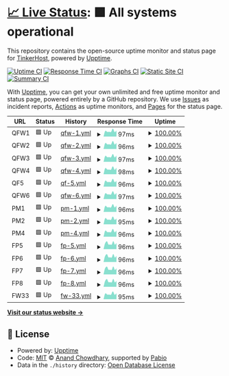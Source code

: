 # [📈 Live Status](https://freehostingnodeuptime.tinkerhost.net): <!--live status--> **🟩 All systems operational**

This repository contains the open-source uptime monitor and status page for [TinkerHost](https://tinkerhost.net), powered by [Upptime](https://github.com/upptime/upptime).

[![Uptime CI](https://github.com/TinkerHost/upptime-free-hosting-central-servers/workflows/Uptime%20CI/badge.svg)](https://github.com/TinkerHost/upptime-free-hosting-central-servers/actions?query=workflow%3A%22Uptime+CI%22)
[![Response Time CI](https://github.com/TinkerHost/upptime-free-hosting-central-servers/workflows/Response%20Time%20CI/badge.svg)](https://github.com/TinkerHost/upptime-free-hosting-central-servers/actions?query=workflow%3A%22Response+Time+CI%22)
[![Graphs CI](https://github.com/TinkerHost/upptime-free-hosting-central-servers/workflows/Graphs%20CI/badge.svg)](https://github.com/TinkerHost/upptime-free-hosting-central-servers/actions?query=workflow%3A%22Graphs+CI%22)
[![Static Site CI](https://github.com/TinkerHost/upptime-free-hosting-central-servers/workflows/Static%20Site%20CI/badge.svg)](https://github.com/TinkerHost/upptime-free-hosting-central-servers/actions?query=workflow%3A%22Static+Site+CI%22)
[![Summary CI](https://github.com/TinkerHost/upptime-free-hosting-central-servers/workflows/Summary%20CI/badge.svg)](https://github.com/TinkerHost/upptime-free-hosting-central-servers/actions?query=workflow%3A%22Summary+CI%22)

With [Upptime](https://upptime.js.org), you can get your own unlimited and free uptime monitor and status page, powered entirely by a GitHub repository. We use [Issues](https://github.com/TinkerHost/upptime-free-hosting-central-servers/issues) as incident reports, [Actions](https://github.com/TinkerHost/upptime-free-hosting-central-servers/actions) as uptime monitors, and [Pages](https://freehostingnodeuptime.tinkerhost.net) for the status page.

<!--start: status pages-->
<!-- This summary is generated by Upptime (https://github.com/upptime/upptime) -->
<!-- Do not edit this manually, your changes will be overwritten -->
<!-- prettier-ignore -->
| URL | Status | History | Response Time | Uptime |
| --- | ------ | ------- | ------------- | ------ |
| <img alt="" src="https://icons.duckduckgo.com/ip3/null.ico" height="13"> QFW1 | 🟩 Up | [qfw-1.yml](https://github.com/TinkerHost/upptime-free-hosting-central-servers/commits/HEAD/history/qfw-1.yml) | <details><summary><img alt="Response time graph" src="./graphs/qfw-1/response-time-week.png" height="20"> 97ms</summary><br><a href="https://freehostingnodeuptime.tinkerhost.net/history/qfw-1"><img alt="Response time 108" src="https://img.shields.io/endpoint?url=https%3A%2F%2Fraw.githubusercontent.com%2FTinkerHost%2Fupptime-free-hosting-central-servers%2FHEAD%2Fapi%2Fqfw-1%2Fresponse-time.json"></a><br><a href="https://freehostingnodeuptime.tinkerhost.net/history/qfw-1"><img alt="24-hour response time 86" src="https://img.shields.io/endpoint?url=https%3A%2F%2Fraw.githubusercontent.com%2FTinkerHost%2Fupptime-free-hosting-central-servers%2FHEAD%2Fapi%2Fqfw-1%2Fresponse-time-day.json"></a><br><a href="https://freehostingnodeuptime.tinkerhost.net/history/qfw-1"><img alt="7-day response time 97" src="https://img.shields.io/endpoint?url=https%3A%2F%2Fraw.githubusercontent.com%2FTinkerHost%2Fupptime-free-hosting-central-servers%2FHEAD%2Fapi%2Fqfw-1%2Fresponse-time-week.json"></a><br><a href="https://freehostingnodeuptime.tinkerhost.net/history/qfw-1"><img alt="30-day response time 104" src="https://img.shields.io/endpoint?url=https%3A%2F%2Fraw.githubusercontent.com%2FTinkerHost%2Fupptime-free-hosting-central-servers%2FHEAD%2Fapi%2Fqfw-1%2Fresponse-time-month.json"></a><br><a href="https://freehostingnodeuptime.tinkerhost.net/history/qfw-1"><img alt="1-year response time 108" src="https://img.shields.io/endpoint?url=https%3A%2F%2Fraw.githubusercontent.com%2FTinkerHost%2Fupptime-free-hosting-central-servers%2FHEAD%2Fapi%2Fqfw-1%2Fresponse-time-year.json"></a></details> | <details><summary><a href="https://freehostingnodeuptime.tinkerhost.net/history/qfw-1">100.00%</a></summary><a href="https://freehostingnodeuptime.tinkerhost.net/history/qfw-1"><img alt="All-time uptime 100.00%" src="https://img.shields.io/endpoint?url=https%3A%2F%2Fraw.githubusercontent.com%2FTinkerHost%2Fupptime-free-hosting-central-servers%2FHEAD%2Fapi%2Fqfw-1%2Fuptime.json"></a><br><a href="https://freehostingnodeuptime.tinkerhost.net/history/qfw-1"><img alt="24-hour uptime 100.00%" src="https://img.shields.io/endpoint?url=https%3A%2F%2Fraw.githubusercontent.com%2FTinkerHost%2Fupptime-free-hosting-central-servers%2FHEAD%2Fapi%2Fqfw-1%2Fuptime-day.json"></a><br><a href="https://freehostingnodeuptime.tinkerhost.net/history/qfw-1"><img alt="7-day uptime 100.00%" src="https://img.shields.io/endpoint?url=https%3A%2F%2Fraw.githubusercontent.com%2FTinkerHost%2Fupptime-free-hosting-central-servers%2FHEAD%2Fapi%2Fqfw-1%2Fuptime-week.json"></a><br><a href="https://freehostingnodeuptime.tinkerhost.net/history/qfw-1"><img alt="30-day uptime 100.00%" src="https://img.shields.io/endpoint?url=https%3A%2F%2Fraw.githubusercontent.com%2FTinkerHost%2Fupptime-free-hosting-central-servers%2FHEAD%2Fapi%2Fqfw-1%2Fuptime-month.json"></a><br><a href="https://freehostingnodeuptime.tinkerhost.net/history/qfw-1"><img alt="1-year uptime 100.00%" src="https://img.shields.io/endpoint?url=https%3A%2F%2Fraw.githubusercontent.com%2FTinkerHost%2Fupptime-free-hosting-central-servers%2FHEAD%2Fapi%2Fqfw-1%2Fuptime-year.json"></a></details>
| <img alt="" src="https://icons.duckduckgo.com/ip3/null.ico" height="13"> QFW2 | 🟩 Up | [qfw-2.yml](https://github.com/TinkerHost/upptime-free-hosting-central-servers/commits/HEAD/history/qfw-2.yml) | <details><summary><img alt="Response time graph" src="./graphs/qfw-2/response-time-week.png" height="20"> 96ms</summary><br><a href="https://freehostingnodeuptime.tinkerhost.net/history/qfw-2"><img alt="Response time 108" src="https://img.shields.io/endpoint?url=https%3A%2F%2Fraw.githubusercontent.com%2FTinkerHost%2Fupptime-free-hosting-central-servers%2FHEAD%2Fapi%2Fqfw-2%2Fresponse-time.json"></a><br><a href="https://freehostingnodeuptime.tinkerhost.net/history/qfw-2"><img alt="24-hour response time 86" src="https://img.shields.io/endpoint?url=https%3A%2F%2Fraw.githubusercontent.com%2FTinkerHost%2Fupptime-free-hosting-central-servers%2FHEAD%2Fapi%2Fqfw-2%2Fresponse-time-day.json"></a><br><a href="https://freehostingnodeuptime.tinkerhost.net/history/qfw-2"><img alt="7-day response time 96" src="https://img.shields.io/endpoint?url=https%3A%2F%2Fraw.githubusercontent.com%2FTinkerHost%2Fupptime-free-hosting-central-servers%2FHEAD%2Fapi%2Fqfw-2%2Fresponse-time-week.json"></a><br><a href="https://freehostingnodeuptime.tinkerhost.net/history/qfw-2"><img alt="30-day response time 104" src="https://img.shields.io/endpoint?url=https%3A%2F%2Fraw.githubusercontent.com%2FTinkerHost%2Fupptime-free-hosting-central-servers%2FHEAD%2Fapi%2Fqfw-2%2Fresponse-time-month.json"></a><br><a href="https://freehostingnodeuptime.tinkerhost.net/history/qfw-2"><img alt="1-year response time 108" src="https://img.shields.io/endpoint?url=https%3A%2F%2Fraw.githubusercontent.com%2FTinkerHost%2Fupptime-free-hosting-central-servers%2FHEAD%2Fapi%2Fqfw-2%2Fresponse-time-year.json"></a></details> | <details><summary><a href="https://freehostingnodeuptime.tinkerhost.net/history/qfw-2">100.00%</a></summary><a href="https://freehostingnodeuptime.tinkerhost.net/history/qfw-2"><img alt="All-time uptime 100.00%" src="https://img.shields.io/endpoint?url=https%3A%2F%2Fraw.githubusercontent.com%2FTinkerHost%2Fupptime-free-hosting-central-servers%2FHEAD%2Fapi%2Fqfw-2%2Fuptime.json"></a><br><a href="https://freehostingnodeuptime.tinkerhost.net/history/qfw-2"><img alt="24-hour uptime 100.00%" src="https://img.shields.io/endpoint?url=https%3A%2F%2Fraw.githubusercontent.com%2FTinkerHost%2Fupptime-free-hosting-central-servers%2FHEAD%2Fapi%2Fqfw-2%2Fuptime-day.json"></a><br><a href="https://freehostingnodeuptime.tinkerhost.net/history/qfw-2"><img alt="7-day uptime 100.00%" src="https://img.shields.io/endpoint?url=https%3A%2F%2Fraw.githubusercontent.com%2FTinkerHost%2Fupptime-free-hosting-central-servers%2FHEAD%2Fapi%2Fqfw-2%2Fuptime-week.json"></a><br><a href="https://freehostingnodeuptime.tinkerhost.net/history/qfw-2"><img alt="30-day uptime 100.00%" src="https://img.shields.io/endpoint?url=https%3A%2F%2Fraw.githubusercontent.com%2FTinkerHost%2Fupptime-free-hosting-central-servers%2FHEAD%2Fapi%2Fqfw-2%2Fuptime-month.json"></a><br><a href="https://freehostingnodeuptime.tinkerhost.net/history/qfw-2"><img alt="1-year uptime 100.00%" src="https://img.shields.io/endpoint?url=https%3A%2F%2Fraw.githubusercontent.com%2FTinkerHost%2Fupptime-free-hosting-central-servers%2FHEAD%2Fapi%2Fqfw-2%2Fuptime-year.json"></a></details>
| <img alt="" src="https://icons.duckduckgo.com/ip3/null.ico" height="13"> QFW3 | 🟩 Up | [qfw-3.yml](https://github.com/TinkerHost/upptime-free-hosting-central-servers/commits/HEAD/history/qfw-3.yml) | <details><summary><img alt="Response time graph" src="./graphs/qfw-3/response-time-week.png" height="20"> 97ms</summary><br><a href="https://freehostingnodeuptime.tinkerhost.net/history/qfw-3"><img alt="Response time 109" src="https://img.shields.io/endpoint?url=https%3A%2F%2Fraw.githubusercontent.com%2FTinkerHost%2Fupptime-free-hosting-central-servers%2FHEAD%2Fapi%2Fqfw-3%2Fresponse-time.json"></a><br><a href="https://freehostingnodeuptime.tinkerhost.net/history/qfw-3"><img alt="24-hour response time 86" src="https://img.shields.io/endpoint?url=https%3A%2F%2Fraw.githubusercontent.com%2FTinkerHost%2Fupptime-free-hosting-central-servers%2FHEAD%2Fapi%2Fqfw-3%2Fresponse-time-day.json"></a><br><a href="https://freehostingnodeuptime.tinkerhost.net/history/qfw-3"><img alt="7-day response time 97" src="https://img.shields.io/endpoint?url=https%3A%2F%2Fraw.githubusercontent.com%2FTinkerHost%2Fupptime-free-hosting-central-servers%2FHEAD%2Fapi%2Fqfw-3%2Fresponse-time-week.json"></a><br><a href="https://freehostingnodeuptime.tinkerhost.net/history/qfw-3"><img alt="30-day response time 104" src="https://img.shields.io/endpoint?url=https%3A%2F%2Fraw.githubusercontent.com%2FTinkerHost%2Fupptime-free-hosting-central-servers%2FHEAD%2Fapi%2Fqfw-3%2Fresponse-time-month.json"></a><br><a href="https://freehostingnodeuptime.tinkerhost.net/history/qfw-3"><img alt="1-year response time 109" src="https://img.shields.io/endpoint?url=https%3A%2F%2Fraw.githubusercontent.com%2FTinkerHost%2Fupptime-free-hosting-central-servers%2FHEAD%2Fapi%2Fqfw-3%2Fresponse-time-year.json"></a></details> | <details><summary><a href="https://freehostingnodeuptime.tinkerhost.net/history/qfw-3">100.00%</a></summary><a href="https://freehostingnodeuptime.tinkerhost.net/history/qfw-3"><img alt="All-time uptime 100.00%" src="https://img.shields.io/endpoint?url=https%3A%2F%2Fraw.githubusercontent.com%2FTinkerHost%2Fupptime-free-hosting-central-servers%2FHEAD%2Fapi%2Fqfw-3%2Fuptime.json"></a><br><a href="https://freehostingnodeuptime.tinkerhost.net/history/qfw-3"><img alt="24-hour uptime 100.00%" src="https://img.shields.io/endpoint?url=https%3A%2F%2Fraw.githubusercontent.com%2FTinkerHost%2Fupptime-free-hosting-central-servers%2FHEAD%2Fapi%2Fqfw-3%2Fuptime-day.json"></a><br><a href="https://freehostingnodeuptime.tinkerhost.net/history/qfw-3"><img alt="7-day uptime 100.00%" src="https://img.shields.io/endpoint?url=https%3A%2F%2Fraw.githubusercontent.com%2FTinkerHost%2Fupptime-free-hosting-central-servers%2FHEAD%2Fapi%2Fqfw-3%2Fuptime-week.json"></a><br><a href="https://freehostingnodeuptime.tinkerhost.net/history/qfw-3"><img alt="30-day uptime 100.00%" src="https://img.shields.io/endpoint?url=https%3A%2F%2Fraw.githubusercontent.com%2FTinkerHost%2Fupptime-free-hosting-central-servers%2FHEAD%2Fapi%2Fqfw-3%2Fuptime-month.json"></a><br><a href="https://freehostingnodeuptime.tinkerhost.net/history/qfw-3"><img alt="1-year uptime 100.00%" src="https://img.shields.io/endpoint?url=https%3A%2F%2Fraw.githubusercontent.com%2FTinkerHost%2Fupptime-free-hosting-central-servers%2FHEAD%2Fapi%2Fqfw-3%2Fuptime-year.json"></a></details>
| <img alt="" src="https://icons.duckduckgo.com/ip3/null.ico" height="13"> QFW4 | 🟩 Up | [qfw-4.yml](https://github.com/TinkerHost/upptime-free-hosting-central-servers/commits/HEAD/history/qfw-4.yml) | <details><summary><img alt="Response time graph" src="./graphs/qfw-4/response-time-week.png" height="20"> 98ms</summary><br><a href="https://freehostingnodeuptime.tinkerhost.net/history/qfw-4"><img alt="Response time 108" src="https://img.shields.io/endpoint?url=https%3A%2F%2Fraw.githubusercontent.com%2FTinkerHost%2Fupptime-free-hosting-central-servers%2FHEAD%2Fapi%2Fqfw-4%2Fresponse-time.json"></a><br><a href="https://freehostingnodeuptime.tinkerhost.net/history/qfw-4"><img alt="24-hour response time 86" src="https://img.shields.io/endpoint?url=https%3A%2F%2Fraw.githubusercontent.com%2FTinkerHost%2Fupptime-free-hosting-central-servers%2FHEAD%2Fapi%2Fqfw-4%2Fresponse-time-day.json"></a><br><a href="https://freehostingnodeuptime.tinkerhost.net/history/qfw-4"><img alt="7-day response time 98" src="https://img.shields.io/endpoint?url=https%3A%2F%2Fraw.githubusercontent.com%2FTinkerHost%2Fupptime-free-hosting-central-servers%2FHEAD%2Fapi%2Fqfw-4%2Fresponse-time-week.json"></a><br><a href="https://freehostingnodeuptime.tinkerhost.net/history/qfw-4"><img alt="30-day response time 104" src="https://img.shields.io/endpoint?url=https%3A%2F%2Fraw.githubusercontent.com%2FTinkerHost%2Fupptime-free-hosting-central-servers%2FHEAD%2Fapi%2Fqfw-4%2Fresponse-time-month.json"></a><br><a href="https://freehostingnodeuptime.tinkerhost.net/history/qfw-4"><img alt="1-year response time 108" src="https://img.shields.io/endpoint?url=https%3A%2F%2Fraw.githubusercontent.com%2FTinkerHost%2Fupptime-free-hosting-central-servers%2FHEAD%2Fapi%2Fqfw-4%2Fresponse-time-year.json"></a></details> | <details><summary><a href="https://freehostingnodeuptime.tinkerhost.net/history/qfw-4">100.00%</a></summary><a href="https://freehostingnodeuptime.tinkerhost.net/history/qfw-4"><img alt="All-time uptime 100.00%" src="https://img.shields.io/endpoint?url=https%3A%2F%2Fraw.githubusercontent.com%2FTinkerHost%2Fupptime-free-hosting-central-servers%2FHEAD%2Fapi%2Fqfw-4%2Fuptime.json"></a><br><a href="https://freehostingnodeuptime.tinkerhost.net/history/qfw-4"><img alt="24-hour uptime 100.00%" src="https://img.shields.io/endpoint?url=https%3A%2F%2Fraw.githubusercontent.com%2FTinkerHost%2Fupptime-free-hosting-central-servers%2FHEAD%2Fapi%2Fqfw-4%2Fuptime-day.json"></a><br><a href="https://freehostingnodeuptime.tinkerhost.net/history/qfw-4"><img alt="7-day uptime 100.00%" src="https://img.shields.io/endpoint?url=https%3A%2F%2Fraw.githubusercontent.com%2FTinkerHost%2Fupptime-free-hosting-central-servers%2FHEAD%2Fapi%2Fqfw-4%2Fuptime-week.json"></a><br><a href="https://freehostingnodeuptime.tinkerhost.net/history/qfw-4"><img alt="30-day uptime 100.00%" src="https://img.shields.io/endpoint?url=https%3A%2F%2Fraw.githubusercontent.com%2FTinkerHost%2Fupptime-free-hosting-central-servers%2FHEAD%2Fapi%2Fqfw-4%2Fuptime-month.json"></a><br><a href="https://freehostingnodeuptime.tinkerhost.net/history/qfw-4"><img alt="1-year uptime 100.00%" src="https://img.shields.io/endpoint?url=https%3A%2F%2Fraw.githubusercontent.com%2FTinkerHost%2Fupptime-free-hosting-central-servers%2FHEAD%2Fapi%2Fqfw-4%2Fuptime-year.json"></a></details>
| <img alt="" src="https://icons.duckduckgo.com/ip3/null.ico" height="13"> QF5 | 🟩 Up | [qf-5.yml](https://github.com/TinkerHost/upptime-free-hosting-central-servers/commits/HEAD/history/qf-5.yml) | <details><summary><img alt="Response time graph" src="./graphs/qf-5/response-time-week.png" height="20"> 96ms</summary><br><a href="https://freehostingnodeuptime.tinkerhost.net/history/qf-5"><img alt="Response time 108" src="https://img.shields.io/endpoint?url=https%3A%2F%2Fraw.githubusercontent.com%2FTinkerHost%2Fupptime-free-hosting-central-servers%2FHEAD%2Fapi%2Fqf-5%2Fresponse-time.json"></a><br><a href="https://freehostingnodeuptime.tinkerhost.net/history/qf-5"><img alt="24-hour response time 86" src="https://img.shields.io/endpoint?url=https%3A%2F%2Fraw.githubusercontent.com%2FTinkerHost%2Fupptime-free-hosting-central-servers%2FHEAD%2Fapi%2Fqf-5%2Fresponse-time-day.json"></a><br><a href="https://freehostingnodeuptime.tinkerhost.net/history/qf-5"><img alt="7-day response time 96" src="https://img.shields.io/endpoint?url=https%3A%2F%2Fraw.githubusercontent.com%2FTinkerHost%2Fupptime-free-hosting-central-servers%2FHEAD%2Fapi%2Fqf-5%2Fresponse-time-week.json"></a><br><a href="https://freehostingnodeuptime.tinkerhost.net/history/qf-5"><img alt="30-day response time 103" src="https://img.shields.io/endpoint?url=https%3A%2F%2Fraw.githubusercontent.com%2FTinkerHost%2Fupptime-free-hosting-central-servers%2FHEAD%2Fapi%2Fqf-5%2Fresponse-time-month.json"></a><br><a href="https://freehostingnodeuptime.tinkerhost.net/history/qf-5"><img alt="1-year response time 108" src="https://img.shields.io/endpoint?url=https%3A%2F%2Fraw.githubusercontent.com%2FTinkerHost%2Fupptime-free-hosting-central-servers%2FHEAD%2Fapi%2Fqf-5%2Fresponse-time-year.json"></a></details> | <details><summary><a href="https://freehostingnodeuptime.tinkerhost.net/history/qf-5">100.00%</a></summary><a href="https://freehostingnodeuptime.tinkerhost.net/history/qf-5"><img alt="All-time uptime 100.00%" src="https://img.shields.io/endpoint?url=https%3A%2F%2Fraw.githubusercontent.com%2FTinkerHost%2Fupptime-free-hosting-central-servers%2FHEAD%2Fapi%2Fqf-5%2Fuptime.json"></a><br><a href="https://freehostingnodeuptime.tinkerhost.net/history/qf-5"><img alt="24-hour uptime 100.00%" src="https://img.shields.io/endpoint?url=https%3A%2F%2Fraw.githubusercontent.com%2FTinkerHost%2Fupptime-free-hosting-central-servers%2FHEAD%2Fapi%2Fqf-5%2Fuptime-day.json"></a><br><a href="https://freehostingnodeuptime.tinkerhost.net/history/qf-5"><img alt="7-day uptime 100.00%" src="https://img.shields.io/endpoint?url=https%3A%2F%2Fraw.githubusercontent.com%2FTinkerHost%2Fupptime-free-hosting-central-servers%2FHEAD%2Fapi%2Fqf-5%2Fuptime-week.json"></a><br><a href="https://freehostingnodeuptime.tinkerhost.net/history/qf-5"><img alt="30-day uptime 100.00%" src="https://img.shields.io/endpoint?url=https%3A%2F%2Fraw.githubusercontent.com%2FTinkerHost%2Fupptime-free-hosting-central-servers%2FHEAD%2Fapi%2Fqf-5%2Fuptime-month.json"></a><br><a href="https://freehostingnodeuptime.tinkerhost.net/history/qf-5"><img alt="1-year uptime 100.00%" src="https://img.shields.io/endpoint?url=https%3A%2F%2Fraw.githubusercontent.com%2FTinkerHost%2Fupptime-free-hosting-central-servers%2FHEAD%2Fapi%2Fqf-5%2Fuptime-year.json"></a></details>
| <img alt="" src="https://icons.duckduckgo.com/ip3/null.ico" height="13"> QFW6 | 🟩 Up | [qfw-6.yml](https://github.com/TinkerHost/upptime-free-hosting-central-servers/commits/HEAD/history/qfw-6.yml) | <details><summary><img alt="Response time graph" src="./graphs/qfw-6/response-time-week.png" height="20"> 97ms</summary><br><a href="https://freehostingnodeuptime.tinkerhost.net/history/qfw-6"><img alt="Response time 108" src="https://img.shields.io/endpoint?url=https%3A%2F%2Fraw.githubusercontent.com%2FTinkerHost%2Fupptime-free-hosting-central-servers%2FHEAD%2Fapi%2Fqfw-6%2Fresponse-time.json"></a><br><a href="https://freehostingnodeuptime.tinkerhost.net/history/qfw-6"><img alt="24-hour response time 86" src="https://img.shields.io/endpoint?url=https%3A%2F%2Fraw.githubusercontent.com%2FTinkerHost%2Fupptime-free-hosting-central-servers%2FHEAD%2Fapi%2Fqfw-6%2Fresponse-time-day.json"></a><br><a href="https://freehostingnodeuptime.tinkerhost.net/history/qfw-6"><img alt="7-day response time 97" src="https://img.shields.io/endpoint?url=https%3A%2F%2Fraw.githubusercontent.com%2FTinkerHost%2Fupptime-free-hosting-central-servers%2FHEAD%2Fapi%2Fqfw-6%2Fresponse-time-week.json"></a><br><a href="https://freehostingnodeuptime.tinkerhost.net/history/qfw-6"><img alt="30-day response time 104" src="https://img.shields.io/endpoint?url=https%3A%2F%2Fraw.githubusercontent.com%2FTinkerHost%2Fupptime-free-hosting-central-servers%2FHEAD%2Fapi%2Fqfw-6%2Fresponse-time-month.json"></a><br><a href="https://freehostingnodeuptime.tinkerhost.net/history/qfw-6"><img alt="1-year response time 108" src="https://img.shields.io/endpoint?url=https%3A%2F%2Fraw.githubusercontent.com%2FTinkerHost%2Fupptime-free-hosting-central-servers%2FHEAD%2Fapi%2Fqfw-6%2Fresponse-time-year.json"></a></details> | <details><summary><a href="https://freehostingnodeuptime.tinkerhost.net/history/qfw-6">100.00%</a></summary><a href="https://freehostingnodeuptime.tinkerhost.net/history/qfw-6"><img alt="All-time uptime 100.00%" src="https://img.shields.io/endpoint?url=https%3A%2F%2Fraw.githubusercontent.com%2FTinkerHost%2Fupptime-free-hosting-central-servers%2FHEAD%2Fapi%2Fqfw-6%2Fuptime.json"></a><br><a href="https://freehostingnodeuptime.tinkerhost.net/history/qfw-6"><img alt="24-hour uptime 100.00%" src="https://img.shields.io/endpoint?url=https%3A%2F%2Fraw.githubusercontent.com%2FTinkerHost%2Fupptime-free-hosting-central-servers%2FHEAD%2Fapi%2Fqfw-6%2Fuptime-day.json"></a><br><a href="https://freehostingnodeuptime.tinkerhost.net/history/qfw-6"><img alt="7-day uptime 100.00%" src="https://img.shields.io/endpoint?url=https%3A%2F%2Fraw.githubusercontent.com%2FTinkerHost%2Fupptime-free-hosting-central-servers%2FHEAD%2Fapi%2Fqfw-6%2Fuptime-week.json"></a><br><a href="https://freehostingnodeuptime.tinkerhost.net/history/qfw-6"><img alt="30-day uptime 100.00%" src="https://img.shields.io/endpoint?url=https%3A%2F%2Fraw.githubusercontent.com%2FTinkerHost%2Fupptime-free-hosting-central-servers%2FHEAD%2Fapi%2Fqfw-6%2Fuptime-month.json"></a><br><a href="https://freehostingnodeuptime.tinkerhost.net/history/qfw-6"><img alt="1-year uptime 100.00%" src="https://img.shields.io/endpoint?url=https%3A%2F%2Fraw.githubusercontent.com%2FTinkerHost%2Fupptime-free-hosting-central-servers%2FHEAD%2Fapi%2Fqfw-6%2Fuptime-year.json"></a></details>
| <img alt="" src="https://icons.duckduckgo.com/ip3/null.ico" height="13"> PM1 | 🟩 Up | [pm-1.yml](https://github.com/TinkerHost/upptime-free-hosting-central-servers/commits/HEAD/history/pm-1.yml) | <details><summary><img alt="Response time graph" src="./graphs/pm-1/response-time-week.png" height="20"> 96ms</summary><br><a href="https://freehostingnodeuptime.tinkerhost.net/history/pm-1"><img alt="Response time 108" src="https://img.shields.io/endpoint?url=https%3A%2F%2Fraw.githubusercontent.com%2FTinkerHost%2Fupptime-free-hosting-central-servers%2FHEAD%2Fapi%2Fpm-1%2Fresponse-time.json"></a><br><a href="https://freehostingnodeuptime.tinkerhost.net/history/pm-1"><img alt="24-hour response time 86" src="https://img.shields.io/endpoint?url=https%3A%2F%2Fraw.githubusercontent.com%2FTinkerHost%2Fupptime-free-hosting-central-servers%2FHEAD%2Fapi%2Fpm-1%2Fresponse-time-day.json"></a><br><a href="https://freehostingnodeuptime.tinkerhost.net/history/pm-1"><img alt="7-day response time 96" src="https://img.shields.io/endpoint?url=https%3A%2F%2Fraw.githubusercontent.com%2FTinkerHost%2Fupptime-free-hosting-central-servers%2FHEAD%2Fapi%2Fpm-1%2Fresponse-time-week.json"></a><br><a href="https://freehostingnodeuptime.tinkerhost.net/history/pm-1"><img alt="30-day response time 104" src="https://img.shields.io/endpoint?url=https%3A%2F%2Fraw.githubusercontent.com%2FTinkerHost%2Fupptime-free-hosting-central-servers%2FHEAD%2Fapi%2Fpm-1%2Fresponse-time-month.json"></a><br><a href="https://freehostingnodeuptime.tinkerhost.net/history/pm-1"><img alt="1-year response time 108" src="https://img.shields.io/endpoint?url=https%3A%2F%2Fraw.githubusercontent.com%2FTinkerHost%2Fupptime-free-hosting-central-servers%2FHEAD%2Fapi%2Fpm-1%2Fresponse-time-year.json"></a></details> | <details><summary><a href="https://freehostingnodeuptime.tinkerhost.net/history/pm-1">100.00%</a></summary><a href="https://freehostingnodeuptime.tinkerhost.net/history/pm-1"><img alt="All-time uptime 100.00%" src="https://img.shields.io/endpoint?url=https%3A%2F%2Fraw.githubusercontent.com%2FTinkerHost%2Fupptime-free-hosting-central-servers%2FHEAD%2Fapi%2Fpm-1%2Fuptime.json"></a><br><a href="https://freehostingnodeuptime.tinkerhost.net/history/pm-1"><img alt="24-hour uptime 100.00%" src="https://img.shields.io/endpoint?url=https%3A%2F%2Fraw.githubusercontent.com%2FTinkerHost%2Fupptime-free-hosting-central-servers%2FHEAD%2Fapi%2Fpm-1%2Fuptime-day.json"></a><br><a href="https://freehostingnodeuptime.tinkerhost.net/history/pm-1"><img alt="7-day uptime 100.00%" src="https://img.shields.io/endpoint?url=https%3A%2F%2Fraw.githubusercontent.com%2FTinkerHost%2Fupptime-free-hosting-central-servers%2FHEAD%2Fapi%2Fpm-1%2Fuptime-week.json"></a><br><a href="https://freehostingnodeuptime.tinkerhost.net/history/pm-1"><img alt="30-day uptime 100.00%" src="https://img.shields.io/endpoint?url=https%3A%2F%2Fraw.githubusercontent.com%2FTinkerHost%2Fupptime-free-hosting-central-servers%2FHEAD%2Fapi%2Fpm-1%2Fuptime-month.json"></a><br><a href="https://freehostingnodeuptime.tinkerhost.net/history/pm-1"><img alt="1-year uptime 100.00%" src="https://img.shields.io/endpoint?url=https%3A%2F%2Fraw.githubusercontent.com%2FTinkerHost%2Fupptime-free-hosting-central-servers%2FHEAD%2Fapi%2Fpm-1%2Fuptime-year.json"></a></details>
| <img alt="" src="https://icons.duckduckgo.com/ip3/null.ico" height="13"> PM2 | 🟩 Up | [pm-2.yml](https://github.com/TinkerHost/upptime-free-hosting-central-servers/commits/HEAD/history/pm-2.yml) | <details><summary><img alt="Response time graph" src="./graphs/pm-2/response-time-week.png" height="20"> 95ms</summary><br><a href="https://freehostingnodeuptime.tinkerhost.net/history/pm-2"><img alt="Response time 109" src="https://img.shields.io/endpoint?url=https%3A%2F%2Fraw.githubusercontent.com%2FTinkerHost%2Fupptime-free-hosting-central-servers%2FHEAD%2Fapi%2Fpm-2%2Fresponse-time.json"></a><br><a href="https://freehostingnodeuptime.tinkerhost.net/history/pm-2"><img alt="24-hour response time 86" src="https://img.shields.io/endpoint?url=https%3A%2F%2Fraw.githubusercontent.com%2FTinkerHost%2Fupptime-free-hosting-central-servers%2FHEAD%2Fapi%2Fpm-2%2Fresponse-time-day.json"></a><br><a href="https://freehostingnodeuptime.tinkerhost.net/history/pm-2"><img alt="7-day response time 95" src="https://img.shields.io/endpoint?url=https%3A%2F%2Fraw.githubusercontent.com%2FTinkerHost%2Fupptime-free-hosting-central-servers%2FHEAD%2Fapi%2Fpm-2%2Fresponse-time-week.json"></a><br><a href="https://freehostingnodeuptime.tinkerhost.net/history/pm-2"><img alt="30-day response time 104" src="https://img.shields.io/endpoint?url=https%3A%2F%2Fraw.githubusercontent.com%2FTinkerHost%2Fupptime-free-hosting-central-servers%2FHEAD%2Fapi%2Fpm-2%2Fresponse-time-month.json"></a><br><a href="https://freehostingnodeuptime.tinkerhost.net/history/pm-2"><img alt="1-year response time 109" src="https://img.shields.io/endpoint?url=https%3A%2F%2Fraw.githubusercontent.com%2FTinkerHost%2Fupptime-free-hosting-central-servers%2FHEAD%2Fapi%2Fpm-2%2Fresponse-time-year.json"></a></details> | <details><summary><a href="https://freehostingnodeuptime.tinkerhost.net/history/pm-2">100.00%</a></summary><a href="https://freehostingnodeuptime.tinkerhost.net/history/pm-2"><img alt="All-time uptime 100.00%" src="https://img.shields.io/endpoint?url=https%3A%2F%2Fraw.githubusercontent.com%2FTinkerHost%2Fupptime-free-hosting-central-servers%2FHEAD%2Fapi%2Fpm-2%2Fuptime.json"></a><br><a href="https://freehostingnodeuptime.tinkerhost.net/history/pm-2"><img alt="24-hour uptime 100.00%" src="https://img.shields.io/endpoint?url=https%3A%2F%2Fraw.githubusercontent.com%2FTinkerHost%2Fupptime-free-hosting-central-servers%2FHEAD%2Fapi%2Fpm-2%2Fuptime-day.json"></a><br><a href="https://freehostingnodeuptime.tinkerhost.net/history/pm-2"><img alt="7-day uptime 100.00%" src="https://img.shields.io/endpoint?url=https%3A%2F%2Fraw.githubusercontent.com%2FTinkerHost%2Fupptime-free-hosting-central-servers%2FHEAD%2Fapi%2Fpm-2%2Fuptime-week.json"></a><br><a href="https://freehostingnodeuptime.tinkerhost.net/history/pm-2"><img alt="30-day uptime 100.00%" src="https://img.shields.io/endpoint?url=https%3A%2F%2Fraw.githubusercontent.com%2FTinkerHost%2Fupptime-free-hosting-central-servers%2FHEAD%2Fapi%2Fpm-2%2Fuptime-month.json"></a><br><a href="https://freehostingnodeuptime.tinkerhost.net/history/pm-2"><img alt="1-year uptime 100.00%" src="https://img.shields.io/endpoint?url=https%3A%2F%2Fraw.githubusercontent.com%2FTinkerHost%2Fupptime-free-hosting-central-servers%2FHEAD%2Fapi%2Fpm-2%2Fuptime-year.json"></a></details>
| <img alt="" src="https://icons.duckduckgo.com/ip3/null.ico" height="13"> PM4 | 🟩 Up | [pm-4.yml](https://github.com/TinkerHost/upptime-free-hosting-central-servers/commits/HEAD/history/pm-4.yml) | <details><summary><img alt="Response time graph" src="./graphs/pm-4/response-time-week.png" height="20"> 96ms</summary><br><a href="https://freehostingnodeuptime.tinkerhost.net/history/pm-4"><img alt="Response time 108" src="https://img.shields.io/endpoint?url=https%3A%2F%2Fraw.githubusercontent.com%2FTinkerHost%2Fupptime-free-hosting-central-servers%2FHEAD%2Fapi%2Fpm-4%2Fresponse-time.json"></a><br><a href="https://freehostingnodeuptime.tinkerhost.net/history/pm-4"><img alt="24-hour response time 86" src="https://img.shields.io/endpoint?url=https%3A%2F%2Fraw.githubusercontent.com%2FTinkerHost%2Fupptime-free-hosting-central-servers%2FHEAD%2Fapi%2Fpm-4%2Fresponse-time-day.json"></a><br><a href="https://freehostingnodeuptime.tinkerhost.net/history/pm-4"><img alt="7-day response time 96" src="https://img.shields.io/endpoint?url=https%3A%2F%2Fraw.githubusercontent.com%2FTinkerHost%2Fupptime-free-hosting-central-servers%2FHEAD%2Fapi%2Fpm-4%2Fresponse-time-week.json"></a><br><a href="https://freehostingnodeuptime.tinkerhost.net/history/pm-4"><img alt="30-day response time 104" src="https://img.shields.io/endpoint?url=https%3A%2F%2Fraw.githubusercontent.com%2FTinkerHost%2Fupptime-free-hosting-central-servers%2FHEAD%2Fapi%2Fpm-4%2Fresponse-time-month.json"></a><br><a href="https://freehostingnodeuptime.tinkerhost.net/history/pm-4"><img alt="1-year response time 108" src="https://img.shields.io/endpoint?url=https%3A%2F%2Fraw.githubusercontent.com%2FTinkerHost%2Fupptime-free-hosting-central-servers%2FHEAD%2Fapi%2Fpm-4%2Fresponse-time-year.json"></a></details> | <details><summary><a href="https://freehostingnodeuptime.tinkerhost.net/history/pm-4">100.00%</a></summary><a href="https://freehostingnodeuptime.tinkerhost.net/history/pm-4"><img alt="All-time uptime 100.00%" src="https://img.shields.io/endpoint?url=https%3A%2F%2Fraw.githubusercontent.com%2FTinkerHost%2Fupptime-free-hosting-central-servers%2FHEAD%2Fapi%2Fpm-4%2Fuptime.json"></a><br><a href="https://freehostingnodeuptime.tinkerhost.net/history/pm-4"><img alt="24-hour uptime 100.00%" src="https://img.shields.io/endpoint?url=https%3A%2F%2Fraw.githubusercontent.com%2FTinkerHost%2Fupptime-free-hosting-central-servers%2FHEAD%2Fapi%2Fpm-4%2Fuptime-day.json"></a><br><a href="https://freehostingnodeuptime.tinkerhost.net/history/pm-4"><img alt="7-day uptime 100.00%" src="https://img.shields.io/endpoint?url=https%3A%2F%2Fraw.githubusercontent.com%2FTinkerHost%2Fupptime-free-hosting-central-servers%2FHEAD%2Fapi%2Fpm-4%2Fuptime-week.json"></a><br><a href="https://freehostingnodeuptime.tinkerhost.net/history/pm-4"><img alt="30-day uptime 100.00%" src="https://img.shields.io/endpoint?url=https%3A%2F%2Fraw.githubusercontent.com%2FTinkerHost%2Fupptime-free-hosting-central-servers%2FHEAD%2Fapi%2Fpm-4%2Fuptime-month.json"></a><br><a href="https://freehostingnodeuptime.tinkerhost.net/history/pm-4"><img alt="1-year uptime 100.00%" src="https://img.shields.io/endpoint?url=https%3A%2F%2Fraw.githubusercontent.com%2FTinkerHost%2Fupptime-free-hosting-central-servers%2FHEAD%2Fapi%2Fpm-4%2Fuptime-year.json"></a></details>
| <img alt="" src="https://icons.duckduckgo.com/ip3/null.ico" height="13"> FP5 | 🟩 Up | [fp-5.yml](https://github.com/TinkerHost/upptime-free-hosting-central-servers/commits/HEAD/history/fp-5.yml) | <details><summary><img alt="Response time graph" src="./graphs/fp-5/response-time-week.png" height="20"> 96ms</summary><br><a href="https://freehostingnodeuptime.tinkerhost.net/history/fp-5"><img alt="Response time 109" src="https://img.shields.io/endpoint?url=https%3A%2F%2Fraw.githubusercontent.com%2FTinkerHost%2Fupptime-free-hosting-central-servers%2FHEAD%2Fapi%2Ffp-5%2Fresponse-time.json"></a><br><a href="https://freehostingnodeuptime.tinkerhost.net/history/fp-5"><img alt="24-hour response time 85" src="https://img.shields.io/endpoint?url=https%3A%2F%2Fraw.githubusercontent.com%2FTinkerHost%2Fupptime-free-hosting-central-servers%2FHEAD%2Fapi%2Ffp-5%2Fresponse-time-day.json"></a><br><a href="https://freehostingnodeuptime.tinkerhost.net/history/fp-5"><img alt="7-day response time 96" src="https://img.shields.io/endpoint?url=https%3A%2F%2Fraw.githubusercontent.com%2FTinkerHost%2Fupptime-free-hosting-central-servers%2FHEAD%2Fapi%2Ffp-5%2Fresponse-time-week.json"></a><br><a href="https://freehostingnodeuptime.tinkerhost.net/history/fp-5"><img alt="30-day response time 105" src="https://img.shields.io/endpoint?url=https%3A%2F%2Fraw.githubusercontent.com%2FTinkerHost%2Fupptime-free-hosting-central-servers%2FHEAD%2Fapi%2Ffp-5%2Fresponse-time-month.json"></a><br><a href="https://freehostingnodeuptime.tinkerhost.net/history/fp-5"><img alt="1-year response time 109" src="https://img.shields.io/endpoint?url=https%3A%2F%2Fraw.githubusercontent.com%2FTinkerHost%2Fupptime-free-hosting-central-servers%2FHEAD%2Fapi%2Ffp-5%2Fresponse-time-year.json"></a></details> | <details><summary><a href="https://freehostingnodeuptime.tinkerhost.net/history/fp-5">100.00%</a></summary><a href="https://freehostingnodeuptime.tinkerhost.net/history/fp-5"><img alt="All-time uptime 99.97%" src="https://img.shields.io/endpoint?url=https%3A%2F%2Fraw.githubusercontent.com%2FTinkerHost%2Fupptime-free-hosting-central-servers%2FHEAD%2Fapi%2Ffp-5%2Fuptime.json"></a><br><a href="https://freehostingnodeuptime.tinkerhost.net/history/fp-5"><img alt="24-hour uptime 100.00%" src="https://img.shields.io/endpoint?url=https%3A%2F%2Fraw.githubusercontent.com%2FTinkerHost%2Fupptime-free-hosting-central-servers%2FHEAD%2Fapi%2Ffp-5%2Fuptime-day.json"></a><br><a href="https://freehostingnodeuptime.tinkerhost.net/history/fp-5"><img alt="7-day uptime 100.00%" src="https://img.shields.io/endpoint?url=https%3A%2F%2Fraw.githubusercontent.com%2FTinkerHost%2Fupptime-free-hosting-central-servers%2FHEAD%2Fapi%2Ffp-5%2Fuptime-week.json"></a><br><a href="https://freehostingnodeuptime.tinkerhost.net/history/fp-5"><img alt="30-day uptime 100.00%" src="https://img.shields.io/endpoint?url=https%3A%2F%2Fraw.githubusercontent.com%2FTinkerHost%2Fupptime-free-hosting-central-servers%2FHEAD%2Fapi%2Ffp-5%2Fuptime-month.json"></a><br><a href="https://freehostingnodeuptime.tinkerhost.net/history/fp-5"><img alt="1-year uptime 99.97%" src="https://img.shields.io/endpoint?url=https%3A%2F%2Fraw.githubusercontent.com%2FTinkerHost%2Fupptime-free-hosting-central-servers%2FHEAD%2Fapi%2Ffp-5%2Fuptime-year.json"></a></details>
| <img alt="" src="https://icons.duckduckgo.com/ip3/null.ico" height="13"> FP6 | 🟩 Up | [fp-6.yml](https://github.com/TinkerHost/upptime-free-hosting-central-servers/commits/HEAD/history/fp-6.yml) | <details><summary><img alt="Response time graph" src="./graphs/fp-6/response-time-week.png" height="20"> 96ms</summary><br><a href="https://freehostingnodeuptime.tinkerhost.net/history/fp-6"><img alt="Response time 109" src="https://img.shields.io/endpoint?url=https%3A%2F%2Fraw.githubusercontent.com%2FTinkerHost%2Fupptime-free-hosting-central-servers%2FHEAD%2Fapi%2Ffp-6%2Fresponse-time.json"></a><br><a href="https://freehostingnodeuptime.tinkerhost.net/history/fp-6"><img alt="24-hour response time 86" src="https://img.shields.io/endpoint?url=https%3A%2F%2Fraw.githubusercontent.com%2FTinkerHost%2Fupptime-free-hosting-central-servers%2FHEAD%2Fapi%2Ffp-6%2Fresponse-time-day.json"></a><br><a href="https://freehostingnodeuptime.tinkerhost.net/history/fp-6"><img alt="7-day response time 96" src="https://img.shields.io/endpoint?url=https%3A%2F%2Fraw.githubusercontent.com%2FTinkerHost%2Fupptime-free-hosting-central-servers%2FHEAD%2Fapi%2Ffp-6%2Fresponse-time-week.json"></a><br><a href="https://freehostingnodeuptime.tinkerhost.net/history/fp-6"><img alt="30-day response time 105" src="https://img.shields.io/endpoint?url=https%3A%2F%2Fraw.githubusercontent.com%2FTinkerHost%2Fupptime-free-hosting-central-servers%2FHEAD%2Fapi%2Ffp-6%2Fresponse-time-month.json"></a><br><a href="https://freehostingnodeuptime.tinkerhost.net/history/fp-6"><img alt="1-year response time 109" src="https://img.shields.io/endpoint?url=https%3A%2F%2Fraw.githubusercontent.com%2FTinkerHost%2Fupptime-free-hosting-central-servers%2FHEAD%2Fapi%2Ffp-6%2Fresponse-time-year.json"></a></details> | <details><summary><a href="https://freehostingnodeuptime.tinkerhost.net/history/fp-6">100.00%</a></summary><a href="https://freehostingnodeuptime.tinkerhost.net/history/fp-6"><img alt="All-time uptime 100.00%" src="https://img.shields.io/endpoint?url=https%3A%2F%2Fraw.githubusercontent.com%2FTinkerHost%2Fupptime-free-hosting-central-servers%2FHEAD%2Fapi%2Ffp-6%2Fuptime.json"></a><br><a href="https://freehostingnodeuptime.tinkerhost.net/history/fp-6"><img alt="24-hour uptime 100.00%" src="https://img.shields.io/endpoint?url=https%3A%2F%2Fraw.githubusercontent.com%2FTinkerHost%2Fupptime-free-hosting-central-servers%2FHEAD%2Fapi%2Ffp-6%2Fuptime-day.json"></a><br><a href="https://freehostingnodeuptime.tinkerhost.net/history/fp-6"><img alt="7-day uptime 100.00%" src="https://img.shields.io/endpoint?url=https%3A%2F%2Fraw.githubusercontent.com%2FTinkerHost%2Fupptime-free-hosting-central-servers%2FHEAD%2Fapi%2Ffp-6%2Fuptime-week.json"></a><br><a href="https://freehostingnodeuptime.tinkerhost.net/history/fp-6"><img alt="30-day uptime 100.00%" src="https://img.shields.io/endpoint?url=https%3A%2F%2Fraw.githubusercontent.com%2FTinkerHost%2Fupptime-free-hosting-central-servers%2FHEAD%2Fapi%2Ffp-6%2Fuptime-month.json"></a><br><a href="https://freehostingnodeuptime.tinkerhost.net/history/fp-6"><img alt="1-year uptime 100.00%" src="https://img.shields.io/endpoint?url=https%3A%2F%2Fraw.githubusercontent.com%2FTinkerHost%2Fupptime-free-hosting-central-servers%2FHEAD%2Fapi%2Ffp-6%2Fuptime-year.json"></a></details>
| <img alt="" src="https://icons.duckduckgo.com/ip3/null.ico" height="13"> FP7 | 🟩 Up | [fp-7.yml](https://github.com/TinkerHost/upptime-free-hosting-central-servers/commits/HEAD/history/fp-7.yml) | <details><summary><img alt="Response time graph" src="./graphs/fp-7/response-time-week.png" height="20"> 96ms</summary><br><a href="https://freehostingnodeuptime.tinkerhost.net/history/fp-7"><img alt="Response time 109" src="https://img.shields.io/endpoint?url=https%3A%2F%2Fraw.githubusercontent.com%2FTinkerHost%2Fupptime-free-hosting-central-servers%2FHEAD%2Fapi%2Ffp-7%2Fresponse-time.json"></a><br><a href="https://freehostingnodeuptime.tinkerhost.net/history/fp-7"><img alt="24-hour response time 86" src="https://img.shields.io/endpoint?url=https%3A%2F%2Fraw.githubusercontent.com%2FTinkerHost%2Fupptime-free-hosting-central-servers%2FHEAD%2Fapi%2Ffp-7%2Fresponse-time-day.json"></a><br><a href="https://freehostingnodeuptime.tinkerhost.net/history/fp-7"><img alt="7-day response time 96" src="https://img.shields.io/endpoint?url=https%3A%2F%2Fraw.githubusercontent.com%2FTinkerHost%2Fupptime-free-hosting-central-servers%2FHEAD%2Fapi%2Ffp-7%2Fresponse-time-week.json"></a><br><a href="https://freehostingnodeuptime.tinkerhost.net/history/fp-7"><img alt="30-day response time 105" src="https://img.shields.io/endpoint?url=https%3A%2F%2Fraw.githubusercontent.com%2FTinkerHost%2Fupptime-free-hosting-central-servers%2FHEAD%2Fapi%2Ffp-7%2Fresponse-time-month.json"></a><br><a href="https://freehostingnodeuptime.tinkerhost.net/history/fp-7"><img alt="1-year response time 109" src="https://img.shields.io/endpoint?url=https%3A%2F%2Fraw.githubusercontent.com%2FTinkerHost%2Fupptime-free-hosting-central-servers%2FHEAD%2Fapi%2Ffp-7%2Fresponse-time-year.json"></a></details> | <details><summary><a href="https://freehostingnodeuptime.tinkerhost.net/history/fp-7">100.00%</a></summary><a href="https://freehostingnodeuptime.tinkerhost.net/history/fp-7"><img alt="All-time uptime 99.98%" src="https://img.shields.io/endpoint?url=https%3A%2F%2Fraw.githubusercontent.com%2FTinkerHost%2Fupptime-free-hosting-central-servers%2FHEAD%2Fapi%2Ffp-7%2Fuptime.json"></a><br><a href="https://freehostingnodeuptime.tinkerhost.net/history/fp-7"><img alt="24-hour uptime 100.00%" src="https://img.shields.io/endpoint?url=https%3A%2F%2Fraw.githubusercontent.com%2FTinkerHost%2Fupptime-free-hosting-central-servers%2FHEAD%2Fapi%2Ffp-7%2Fuptime-day.json"></a><br><a href="https://freehostingnodeuptime.tinkerhost.net/history/fp-7"><img alt="7-day uptime 100.00%" src="https://img.shields.io/endpoint?url=https%3A%2F%2Fraw.githubusercontent.com%2FTinkerHost%2Fupptime-free-hosting-central-servers%2FHEAD%2Fapi%2Ffp-7%2Fuptime-week.json"></a><br><a href="https://freehostingnodeuptime.tinkerhost.net/history/fp-7"><img alt="30-day uptime 100.00%" src="https://img.shields.io/endpoint?url=https%3A%2F%2Fraw.githubusercontent.com%2FTinkerHost%2Fupptime-free-hosting-central-servers%2FHEAD%2Fapi%2Ffp-7%2Fuptime-month.json"></a><br><a href="https://freehostingnodeuptime.tinkerhost.net/history/fp-7"><img alt="1-year uptime 99.98%" src="https://img.shields.io/endpoint?url=https%3A%2F%2Fraw.githubusercontent.com%2FTinkerHost%2Fupptime-free-hosting-central-servers%2FHEAD%2Fapi%2Ffp-7%2Fuptime-year.json"></a></details>
| <img alt="" src="https://icons.duckduckgo.com/ip3/null.ico" height="13"> FP8 | 🟩 Up | [fp-8.yml](https://github.com/TinkerHost/upptime-free-hosting-central-servers/commits/HEAD/history/fp-8.yml) | <details><summary><img alt="Response time graph" src="./graphs/fp-8/response-time-week.png" height="20"> 96ms</summary><br><a href="https://freehostingnodeuptime.tinkerhost.net/history/fp-8"><img alt="Response time 110" src="https://img.shields.io/endpoint?url=https%3A%2F%2Fraw.githubusercontent.com%2FTinkerHost%2Fupptime-free-hosting-central-servers%2FHEAD%2Fapi%2Ffp-8%2Fresponse-time.json"></a><br><a href="https://freehostingnodeuptime.tinkerhost.net/history/fp-8"><img alt="24-hour response time 85" src="https://img.shields.io/endpoint?url=https%3A%2F%2Fraw.githubusercontent.com%2FTinkerHost%2Fupptime-free-hosting-central-servers%2FHEAD%2Fapi%2Ffp-8%2Fresponse-time-day.json"></a><br><a href="https://freehostingnodeuptime.tinkerhost.net/history/fp-8"><img alt="7-day response time 96" src="https://img.shields.io/endpoint?url=https%3A%2F%2Fraw.githubusercontent.com%2FTinkerHost%2Fupptime-free-hosting-central-servers%2FHEAD%2Fapi%2Ffp-8%2Fresponse-time-week.json"></a><br><a href="https://freehostingnodeuptime.tinkerhost.net/history/fp-8"><img alt="30-day response time 105" src="https://img.shields.io/endpoint?url=https%3A%2F%2Fraw.githubusercontent.com%2FTinkerHost%2Fupptime-free-hosting-central-servers%2FHEAD%2Fapi%2Ffp-8%2Fresponse-time-month.json"></a><br><a href="https://freehostingnodeuptime.tinkerhost.net/history/fp-8"><img alt="1-year response time 110" src="https://img.shields.io/endpoint?url=https%3A%2F%2Fraw.githubusercontent.com%2FTinkerHost%2Fupptime-free-hosting-central-servers%2FHEAD%2Fapi%2Ffp-8%2Fresponse-time-year.json"></a></details> | <details><summary><a href="https://freehostingnodeuptime.tinkerhost.net/history/fp-8">100.00%</a></summary><a href="https://freehostingnodeuptime.tinkerhost.net/history/fp-8"><img alt="All-time uptime 100.00%" src="https://img.shields.io/endpoint?url=https%3A%2F%2Fraw.githubusercontent.com%2FTinkerHost%2Fupptime-free-hosting-central-servers%2FHEAD%2Fapi%2Ffp-8%2Fuptime.json"></a><br><a href="https://freehostingnodeuptime.tinkerhost.net/history/fp-8"><img alt="24-hour uptime 100.00%" src="https://img.shields.io/endpoint?url=https%3A%2F%2Fraw.githubusercontent.com%2FTinkerHost%2Fupptime-free-hosting-central-servers%2FHEAD%2Fapi%2Ffp-8%2Fuptime-day.json"></a><br><a href="https://freehostingnodeuptime.tinkerhost.net/history/fp-8"><img alt="7-day uptime 100.00%" src="https://img.shields.io/endpoint?url=https%3A%2F%2Fraw.githubusercontent.com%2FTinkerHost%2Fupptime-free-hosting-central-servers%2FHEAD%2Fapi%2Ffp-8%2Fuptime-week.json"></a><br><a href="https://freehostingnodeuptime.tinkerhost.net/history/fp-8"><img alt="30-day uptime 100.00%" src="https://img.shields.io/endpoint?url=https%3A%2F%2Fraw.githubusercontent.com%2FTinkerHost%2Fupptime-free-hosting-central-servers%2FHEAD%2Fapi%2Ffp-8%2Fuptime-month.json"></a><br><a href="https://freehostingnodeuptime.tinkerhost.net/history/fp-8"><img alt="1-year uptime 100.00%" src="https://img.shields.io/endpoint?url=https%3A%2F%2Fraw.githubusercontent.com%2FTinkerHost%2Fupptime-free-hosting-central-servers%2FHEAD%2Fapi%2Ffp-8%2Fuptime-year.json"></a></details>
| <img alt="" src="https://icons.duckduckgo.com/ip3/null.ico" height="13"> FW33 | 🟩 Up | [fw-33.yml](https://github.com/TinkerHost/upptime-free-hosting-central-servers/commits/HEAD/history/fw-33.yml) | <details><summary><img alt="Response time graph" src="./graphs/fw-33/response-time-week.png" height="20"> 95ms</summary><br><a href="https://freehostingnodeuptime.tinkerhost.net/history/fw-33"><img alt="Response time 108" src="https://img.shields.io/endpoint?url=https%3A%2F%2Fraw.githubusercontent.com%2FTinkerHost%2Fupptime-free-hosting-central-servers%2FHEAD%2Fapi%2Ffw-33%2Fresponse-time.json"></a><br><a href="https://freehostingnodeuptime.tinkerhost.net/history/fw-33"><img alt="24-hour response time 86" src="https://img.shields.io/endpoint?url=https%3A%2F%2Fraw.githubusercontent.com%2FTinkerHost%2Fupptime-free-hosting-central-servers%2FHEAD%2Fapi%2Ffw-33%2Fresponse-time-day.json"></a><br><a href="https://freehostingnodeuptime.tinkerhost.net/history/fw-33"><img alt="7-day response time 95" src="https://img.shields.io/endpoint?url=https%3A%2F%2Fraw.githubusercontent.com%2FTinkerHost%2Fupptime-free-hosting-central-servers%2FHEAD%2Fapi%2Ffw-33%2Fresponse-time-week.json"></a><br><a href="https://freehostingnodeuptime.tinkerhost.net/history/fw-33"><img alt="30-day response time 103" src="https://img.shields.io/endpoint?url=https%3A%2F%2Fraw.githubusercontent.com%2FTinkerHost%2Fupptime-free-hosting-central-servers%2FHEAD%2Fapi%2Ffw-33%2Fresponse-time-month.json"></a><br><a href="https://freehostingnodeuptime.tinkerhost.net/history/fw-33"><img alt="1-year response time 108" src="https://img.shields.io/endpoint?url=https%3A%2F%2Fraw.githubusercontent.com%2FTinkerHost%2Fupptime-free-hosting-central-servers%2FHEAD%2Fapi%2Ffw-33%2Fresponse-time-year.json"></a></details> | <details><summary><a href="https://freehostingnodeuptime.tinkerhost.net/history/fw-33">100.00%</a></summary><a href="https://freehostingnodeuptime.tinkerhost.net/history/fw-33"><img alt="All-time uptime 100.00%" src="https://img.shields.io/endpoint?url=https%3A%2F%2Fraw.githubusercontent.com%2FTinkerHost%2Fupptime-free-hosting-central-servers%2FHEAD%2Fapi%2Ffw-33%2Fuptime.json"></a><br><a href="https://freehostingnodeuptime.tinkerhost.net/history/fw-33"><img alt="24-hour uptime 100.00%" src="https://img.shields.io/endpoint?url=https%3A%2F%2Fraw.githubusercontent.com%2FTinkerHost%2Fupptime-free-hosting-central-servers%2FHEAD%2Fapi%2Ffw-33%2Fuptime-day.json"></a><br><a href="https://freehostingnodeuptime.tinkerhost.net/history/fw-33"><img alt="7-day uptime 100.00%" src="https://img.shields.io/endpoint?url=https%3A%2F%2Fraw.githubusercontent.com%2FTinkerHost%2Fupptime-free-hosting-central-servers%2FHEAD%2Fapi%2Ffw-33%2Fuptime-week.json"></a><br><a href="https://freehostingnodeuptime.tinkerhost.net/history/fw-33"><img alt="30-day uptime 100.00%" src="https://img.shields.io/endpoint?url=https%3A%2F%2Fraw.githubusercontent.com%2FTinkerHost%2Fupptime-free-hosting-central-servers%2FHEAD%2Fapi%2Ffw-33%2Fuptime-month.json"></a><br><a href="https://freehostingnodeuptime.tinkerhost.net/history/fw-33"><img alt="1-year uptime 100.00%" src="https://img.shields.io/endpoint?url=https%3A%2F%2Fraw.githubusercontent.com%2FTinkerHost%2Fupptime-free-hosting-central-servers%2FHEAD%2Fapi%2Ffw-33%2Fuptime-year.json"></a></details>

<!--end: status pages-->

[**Visit our status website →**](https://freehostingnodeuptime.tinkerhost.net)

## 📄 License

- Powered by: [Upptime](https://github.com/upptime/upptime)
- Code: [MIT](./LICENSE) © [Anand Chowdhary](https://anandchowdhary.com), supported by [Pabio](https://pabio.com)
- Data in the `./history` directory: [Open Database License](https://opendatacommons.org/licenses/odbl/1-0/)

